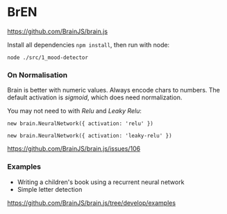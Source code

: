 # BrEN

https://github.com/BrainJS/brain.js 

Install all dependencies `npm install`, then run with node:

```
node ./src/1_mood-detector
```

### On Normalisation
Brain is better with numeric values. Always encode chars to numbers.
The default activation is *sigmoid*, which does need normalization.

You may not need to with *Relu* and *Leaky Relu*:

`new brain.NeuralNetwork({ activation: 'relu' })`

`new brain.NeuralNetwork({ activation: 'leaky-relu' })`

https://github.com/BrainJS/brain.js/issues/106

### Examples
- Writing a children's book using a recurrent neural network
- Simple letter detection

https://github.com/BrainJS/brain.js/tree/develop/examples



